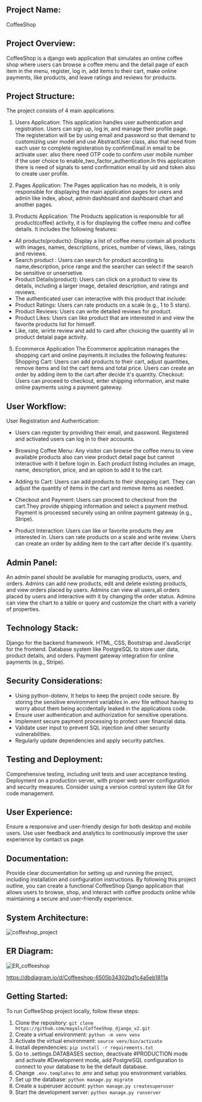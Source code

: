 ## Project Name:
CoffeeShop

## Project Overview:
CoffeeShop is a django web application that simulates an online coffee shop where users can browse a coffee menu and the detail page of each item in the menu, register, log in, add items to their cart, make online payments, like products, and leave ratings and reviews for products.

## Project Structure:
The project consists of 4 main applications:

1. Users Application:
This application handles user authentication and registration. Users can sign up, log in, and manage their profile page. The registeration will be by using email and password so that demand to customizing user model and use AbstractUser class, also that need from each user to complete registeration by confirmEmail in email to be activate user. also there need OTP code to confirm user mobile number if the user choice to enable_two_factor_authentication.In this application there is need of signals to send confirmation email by uid and token also to create user profile.

2. Pages Application:
The Pages application has no models, it is only responsible for displaying the main application pages for users and admin like index, about, admin dashboard and dashboard chart and another pages.

3. Products Application:
The Products application is responsible for all product(coffee) activity, it is for displaying the coffee menu and coffee details. It includes the following features:
  - All products(products): Display a list of coffee menu contain all products with images, names, descriptions, prices, number of views, likes, ratings and reviews.
  - Search product : Users can search for product according to name,description, price range and the searcher can select if the search be sensitive or unsersetive.
  - Product Details(product): Users can click on a product to view its details, including a larger image, detailed description, and ratings and reviews.
  - The authenticated user can interactive with this product that include:
  - Product Ratings: Users can rate products on a scale (e.g., 1 to 5 stars).
  - Product Reviews: Users can write detailed reviews for product.
  - Product Likes: Users can like product that are interested in and view the favorite products list for himself.
  - Like, rate, wrirte review and add to card after choicing the quantity all in product detaial page activity.

5. Ecommerce Application
The Ecommerce application manages the shopping cart and online payments.It includes the following features: 
Shopping Cart: Users can add products to their cart, adjust quantities, remove items and list the cart items and total price.
Users can create an order by adding item to the cart after decide it's quantity.
Checkout: Users can proceed to checkout, enter shipping information, and make online payments using a payment gateway.



## User Workflow:
User Registration and Authentication:

- Users can register by providing their email, and password.
Registered and activated users can log in to their accounts.

- Browsing Coffee Menu:
Any visitor can browse the coffee menu to view available products also can view product detail page but cannot interactive with it before login in. Each product listing includes an image, name, description, price, and an option to add it to the cart.

- Adding to Cart:
Users can add products to their shopping cart.
They can adjust the quantity of items in the cart and remove items as needed.

- Checkout and Payment:
Users can proceed to checkout from the cart.They provide shipping information and select a payment method.
Payment is processed securely using an online payment gateway (e.g., Stripe).

- Product Interaction:
Users can like or favorite products they are interested in.
Users can rate products on a scale and write review.
Users can create an order by adding item to the cart after decide it's quantity.

## Admin Panel:
An admin panel should be available for managing products, users, and orders.
Admins can add new products, edit and delete existing products, and view orders placed by users.
Admins can view all users,all orders placed by users and interactive with it by changing the order status.
Admins can view the chart to a table or query and customize the chart with a variety of properties.


## Technology Stack:
Django for the backend framework.
HTML, CSS, Bootstrap and JavaScript for the frontend.
Database system like PostgreSQL to store user data, product details, and orders.
Payment gateway integration for online payments (e.g., Stripe).

## Security Considerations:
- Using python-dotenv, It helps to keep the project code secure. By storing the sensitive environment variables in .env file without having to worry about them being accidentally leaked in the applications code.
- Ensure user authentication and authorization for sensitive operations.
- Implement secure payment processing to protect user financial data.
- Validate user input to prevent SQL injection and other security vulnerabilities.
- Regularly update dependencies and apply security patches.

## Testing and Deployment:
Comprehensive testing, including unit tests and user acceptance testing.
Deployment on a production server, with proper web server configuration and security measures.
Consider using a version control system like Git for code management.

## User Experience:
Ensure a responsive and user-friendly design for both desktop and mobile users.
Use user feedback and analytics to continuously improve the user experience by contact us page.

## Documentation:
Provide clear documentation for setting up and running the project, including installation and configuration instructions.
By following this project outline, you can create a functional CoffeeShop Django application that allows users to browse, shop, and interact with coffee products online while maintaining a secure and user-friendly experience.


## System Architecture:
![coffeshop_project](https://github.com/mayals/CoffeeShop_django_v2/assets/48769543/43772f4f-d782-4cb2-bfcf-6573ba242832)


## ER Diagram:
![ER_coffeeshop](https://github.com/mayals/CoffeeShop_django_v2/assets/48769543/464c1151-fe44-4b9f-9c00-219845108f3a)


https://dbdiagram.io/d/Coffeeshop-6505b34302bd1c4a5eb1811a


## Getting Started:
To run CoffeeShop project locally, follow these steps:
1.  Clone the repository: `git clone https://github.com/mayals/CoffeeShop_django_v2.git`
2.  Create a virtual environment: `python -m venv venv`
3.  Activate the virtual environment: `source venv/bin/activate`
4.  Install dependencies: `pip install -r requirements.txt`
5.  Go to .settings.DATABASES section, deactivate #PRODUCTION mode and activate #Development mode, add PostgreSQL configuration to 
    connect to your database to be the default database.
6.  Change `.env.templates` to .env and setup you environment variables. 
7.  Set up the database: `python manage.py migrate`
8.  Create a superuser account: `python manage.py createsuperuser`
9.  Start the development server: `python manage.py runserver`
